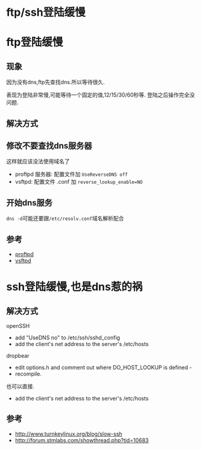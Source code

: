 # ftp/ssh登陆缓慢

# ftp登陆缓慢

## 现象
因为没有dns,ftp先查找dns.所以等待很久.

表现为登陆非常慢,可能等待一个固定的值,12/15/30/60秒等. 登陆之后操作完全没问题.

## 解决方式

## 修改不要查找dns服务器

这样就应该没法使用域名了

* proftpd 服务器: 配置文件加 `UseReverseDNS off`
* vsftpd: 配置文件 .conf 加 `reverse_lookup_enable=NO`

## 开始dns服务

`dns -d`可能还要跟`/etc/resolv.conf`域名解析配合

## 参考
* [proftpd](http://trinityhome.org/Home/index.php?content=SLOW_RESPONSE_ON_CONNECTING_TO_PROFTPD_SERVER__SLO&front_id=18&lang=en&locale=en)
* [vsftpd](http://serverfault.com/questions/406437/slow-ftp-issue-when-there-is-no-dns-server)

# ssh登陆缓慢,也是dns惹的祸

## 解决方式

openSSH

* add "UseDNS no" to /etc/ssh/sshd_config
* add the client's net address to the server's /etc/hosts

dropbear

* edit options.h and comment out where DO_HOST_LOOKUP is defined -
* recompile.
 
也可以直接.

* add the client's net address to the server's /etc/hosts

## 参考
*  http://www.turnkeylinux.org/blog/slow-ssh
* http://forum.stmlabs.com/showthread.php?tid=10683